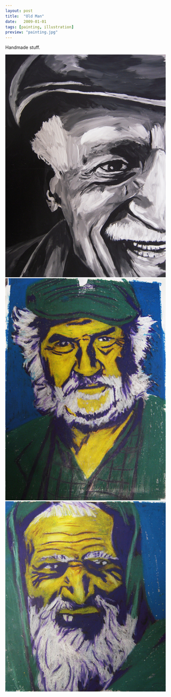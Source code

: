 ```yaml
---
layout: post
title:  "Old Man"
date:   2009-01-01
tags: [painting, illustration]
preview: "painting.jpg"
---
```


Handmade stuff.

![Old Man](/img/posts/media/painting/OldMan1.jpg)
![Old Man](/img/posts/media/painting/OldMan2.jpg)
![Old Man](/img/posts/media/painting/OldMan3.jpg)
